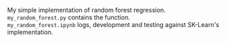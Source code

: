 My simple implementation of random forest regression. <br />
`my_random_forest.py` contains the function. <br />
`my_random_forest.ipynb` logs, development and testing against SK-Learn's implementation.
